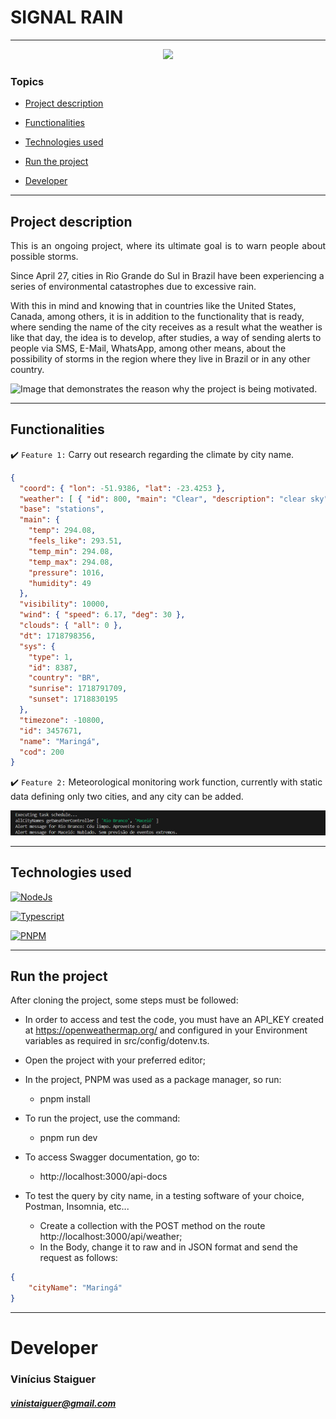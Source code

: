 

# SIGNAL RAIN

<hr>

<p align="center">
   <img src="http://img.shields.io/static/v1?label=STATUS&message=UNDER%20DEVELOPMENT&color=RED&style=for-the-badge" #vitrinedev/>
</p>



### Topics 

- [Project description](#project-description)

- [Functionalities](#functionalities)

- [Technologies used](#technologies-used)

- [Run the project](#run-the-project)

- [Developer](#developer)

---

## Project description

<p align="justify">
 This is an ongoing project, where its ultimate goal is to warn people about possible storms.

Since April 27, cities in Rio Grande do Sul in Brazil have been experiencing a series of environmental catastrophes due to excessive rain.

With this in mind and knowing that in countries like the United States, Canada, among others, it is in addition to the functionality that is ready, where sending the name of the city receives as a result what the weather is like that day, the idea is to develop, after studies, a way of sending alerts to people via SMS, E-Mail, WhatsApp, among other means, about the possibility of storms in the region where they live in Brazil or in any other country.

![Image that demonstrates the reason why the project is being motivated.](https://fastcompanybrasil.com/wp-content/webp-express/webp-images/uploads/2024/05/KV_Site-22-1536x865.jpg.webp)
</p>

---

## Functionalities

:heavy_check_mark: `Feature 1:` Carry out research regarding the climate by city name.

```json
{
  "coord": { "lon": -51.9386, "lat": -23.4253 },
  "weather": [ { "id": 800, "main": "Clear", "description": "clear sky", "icon": "01d" } ],
  "base": "stations",
  "main": {
    "temp": 294.08,
    "feels_like": 293.51,
    "temp_min": 294.08,
    "temp_max": 294.08,
    "pressure": 1016,
    "humidity": 49
  },
  "visibility": 10000,
  "wind": { "speed": 6.17, "deg": 30 },
  "clouds": { "all": 0 },
  "dt": 1718798356,
  "sys": {
    "type": 1,
    "id": 8387,
    "country": "BR",
    "sunrise": 1718791709,
    "sunset": 1718830195
  },
  "timezone": -10800,
  "id": 3457671,
  "name": "Maringá",
  "cod": 200
}
```

:heavy_check_mark: `Feature 2:` Meteorological monitoring work function, currently with static data defining only two cities, and any city can be added.

![Image demonstrating the result of the monitoring function.](image-1.png)

---

## Technologies used
<div>
  <a href="https://nodejs.org/en" target="_blank"> <img src="https://upload.wikimedia.org/wikipedia/commons/d/d9/Node.js_logo.svg" alt="NodeJs" width="60" height="60"/> </a> 

  <a href="https://www.typescriptlang.org/" target="_blank"> <img src="https://upload.wikimedia.org/wikipedia/commons/thumb/4/4c/Typescript_logo_2020.svg/512px-Typescript_logo_2020.svg.png" alt="Typescript" width="60" height="60"/> </a>

  <a href="https://pnpm.io/" target="_blank"> <img src="https://seeklogo.com/images/P/pnpm-logo-21DC828CD8-seeklogo.com.png" alt="PNPM" width="60" height="auto"/> </a>
</div>

---

## Run the project

After cloning the project, some steps must be followed:

- In order to access and test the code, you must have an API_KEY created at https://openweathermap.org/ and configured in your Environment variables as required in src/config/dotenv.ts.

- Open the project with your preferred editor;
- In the project, PNPM was used as a package manager, so run:
  - pnpm install
- To run the project, use the command:
  - pnpm run dev
- To access Swagger documentation, go to:
  - http://localhost:3000/api-docs
- To test the query by city name, in a testing software of your choice, Postman, Insomnia, etc...
  - Create a collection with the POST method on the route http://localhost:3000/api/weather;
  - In the Body, change it to raw and in JSON format and send the request as follows:
```JSON
{
    "cityName": "Maringá"
}
```

---

# Developer
### Vinícius Staiguer
##### vinistaiguer@gmail.com
